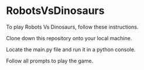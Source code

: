 # RobotsVsDinosaurs

To play Robots Vs Dinosaurs, follow these instructions.

Clone down this repository onto your local machine.

Locate the main.py file and run it in a python console. 

Follow all prompts to play the game.
